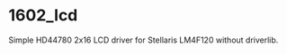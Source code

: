 1602_lcd
===================

Simple HD44780 2x16 LCD driver for Stellaris LM4F120 without driverlib.